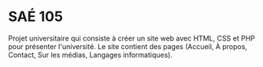 # SAÉ 105
Projet universitaire qui consiste à créer un site web avec HTML, CSS et PHP pour présenter l'université.
Le site contient des pages (Accueil, À propos, Contact, Sur les médias, Langages informatiques).